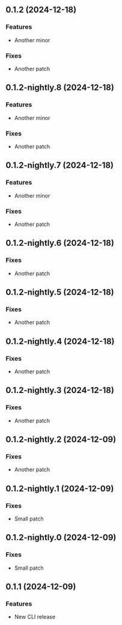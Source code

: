 ## 0.1.2 (2024-12-18)

### Features

- Another minor

### Fixes

- Another patch

## 0.1.2-nightly.8 (2024-12-18)

### Features

- Another minor

### Fixes

- Another patch

## 0.1.2-nightly.7 (2024-12-18)

### Features

- Another minor

### Fixes

- Another patch

## 0.1.2-nightly.6 (2024-12-18)

### Fixes

- Another patch

## 0.1.2-nightly.5 (2024-12-18)

### Fixes

- Another patch

## 0.1.2-nightly.4 (2024-12-18)

### Fixes

- Another patch

## 0.1.2-nightly.3 (2024-12-18)

### Fixes

- Another patch

## 0.1.2-nightly.2 (2024-12-09)

### Fixes

- Another patch

## 0.1.2-nightly.1 (2024-12-09)

### Fixes

- Small patch

## 0.1.2-nightly.0 (2024-12-09)

### Fixes

- Small patch

## 0.1.1 (2024-12-09)

### Features

- New CLI release
